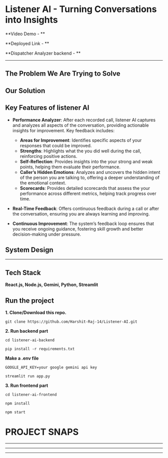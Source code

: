 # Listener AI - Turning Conversations into Insights

**Video Demo  - **

**Deployed Link - **

**Dispatcher Analyzer backend - **

<hr>

## The Problem We Are Trying to Solve



## Our Solution



## Key Features of listener AI

- **Performance Analyzer**: After each recorded call, listener AI captures and analyzes all aspects of the conversation, providing actionable insights for improvement. Key feedback includes:
  - **Areas for Improvement**: Identifies specific aspects of your responses that could be improved.
  - **Strengths**: Highlights what the you did well during the call, reinforcing positive actions.
  - **Self-Reflection**: Provides insights into the your strong and weak points, helping them evaluate their performance.
  - **Caller’s Hidden Emotions**: Analyzes and uncovers the hidden intent of the person you are talking to, offering a deeper understanding of the emotional context.
  - **Scorecards**: Provides detailed scorecards that assess the your performance across different metrics, helping track progress over time.

- **Real-Time Feedback**: Offers continuous feedback during a call or after the conversation, ensuring you are always learning and improving.

- **Continuous Improvement**: The system’s feedback loop ensures that you receive ongoing guidance, fostering skill growth and better decision-making under pressure.


## System Design

<hr>

## Tech Stack
**React.js, Node.js, Gemini, Python, Streamlit**

## Run the project
**1. Clone/Download this repo.**
```
git clone https://github.com/Harshit-Raj-14/Listener-AI.git
```

**2. Run backend part**
```
cd listener-ai-backend
```

```
pip install -r requirements.txt
```

**Make a .env file**
```
GOOGLE_API_KEY=your google gemini api key
```

```
streamlit run app.py
```

**3. Run frontend part**
```
cd listener-ai-frontend
```
```
npm install
```
```
npm start
```

# PROJECT SNAPS


<hr>



<hr>



<hr>




